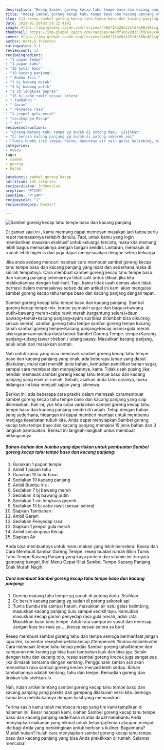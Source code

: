 ```yaml
---
description: "Resep Sambel goreng kecap tahu tempe baso dan kacang panjang yang lezat dan Mudah Dibuat"
title: "Resep Sambel goreng kecap tahu tempe baso dan kacang panjang yang lezat dan Mudah Dibuat"
slug: 113-resep-sambel-goreng-kecap-tahu-tempe-baso-dan-kacang-panjang-yang-lezat-dan-mudah-dibuat
date: 2021-01-20T03:59:22.414Z
image: https://img-global.cpcdn.com/recipes/448df16b28d335fd/680x482cq70/sambel-goreng-kecap-tahu-tempe-baso-dan-kacang-panjang-foto-resep-utama.jpg
thumbnail: https://img-global.cpcdn.com/recipes/448df16b28d335fd/680x482cq70/sambel-goreng-kecap-tahu-tempe-baso-dan-kacang-panjang-foto-resep-utama.jpg
cover: https://img-global.cpcdn.com/recipes/448df16b28d335fd/680x482cq70/sambel-goreng-kecap-tahu-tempe-baso-dan-kacang-panjang-foto-resep-utama.jpg
author: Hattie Thornton
ratingvalue: 3.1
reviewcount: 13
recipeingredient:
- "1 papan tempe"
- "1 papan tahu"
- "10 butir baso"
- "10 kacang panjang"
- " Bumbu Iris "
- "7 bj bawang merah"
- "4 bj bawang putih"
- "1 cm lengkuas geprek"
- "15 bj cabe rawit sesuai selera"
- " Tambahan "
- " Garam"
- " Penyedap rasa"
- "1 jempol gula merah"
- "secukupnya Kecap"
- " Air"
recipeinstructions:
- "Goreng matang tahu tempe yg sudah di potong dadu. Sisihkan"
- "Cc bersih kacang panjang yg sudah di potong sekorek api"
- "Tumis bumbu iris sampai harum, masukkan air satu gelas belimbing, masukkan kacang panjang dulu sampai sedikit layu. Kemudian masukkan kecap garam penyedap rasa gula merah, aduk rata. Masukkan baso tahu tempe. Aduk rata sampai air susut dan meresap. Jangan lupa tes rasa ya.... (kecap sesuai selera ya bun)"
categories:
- Resep
tags:
- sambel
- goreng
- kecap

katakunci: sambel goreng kecap 
nutrition: 143 calories
recipecuisine: Indonesian
preptime: "PT22M"
cooktime: "PT54M"
recipeyield: "1"
recipecategory: Dessert

---
```



![Sambel goreng kecap tahu tempe baso dan kacang panjang](https://img-global.cpcdn.com/recipes/448df16b28d335fd/680x482cq70/sambel-goreng-kecap-tahu-tempe-baso-dan-kacang-panjang-foto-resep-utama.jpg)

Di zaman  saat ini , kamu memang dapat memesan masakan jadi tanpa perlu repot memasaknya terlebih dahulu. Tapi, untuk kamu yang ingin memberikan masakan eksklusif untuk keluarga tercinta, maka kita memang lebih bagus memasaknya dengan tangan sendiri. Lantaran, memasak di rumah lebih higienis dan juga dapat menyesuaikan dengan selera keluarga.

Jika anda sedang mencari inspirasi cara membuat sambel goreng kecap tahu tempe baso dan kacang panjang yang lezat dan sederhana,maka di sinilah tempatnya. Cara membuat sambel goreng kecap tahu tempe baso dan kacang panjang  sebenarnya tidak sulit untuk dibuat jika kita melakukannya dengan hati-hati. Tapi, kamu tidak usah cemas akan tidak berhasil dalam memasaknya 
sebab dalam artikel ini kami akan mengulas sambel goreng kecap tahu tempe baso dan kacang panjang dengan tepat.  

Sambel goreng kecap tahu tempe baso dan kacang panjang. Sambal goreng kecap tempe mix. tempe yg masih segar dan bagus•bawang putih•bawang merah•cabe rawit merah (tergantung selera)•daun bawang•tomat•kacang panjang•ayam suir(bisa ditambah bisa dikurang sesuai selera). sambal goreng tahu tempe sambal goreng tempe kacang tanah sambal goreng tempe•Kacang panjang•kecap manis•gula merah sisir•garam•penyedap•lada bubuk Sambel Goreng Tempe. tempe•Kacang panjang•udang tawar cirebon / udang papay. Masukkan kacang panjang, aduk aduk dan masukkan santan.

Nah untuk kamu yang mau memasak sambel goreng kecap tahu tempe baso dan kacang panjang yang enak, ada beberapa tahap yang dapat dilakukan, mulai dari memilih jenis bahan, kemudian pemilihan bahan segar, sampai cara membuat dan menyajikannya. kamu Tidak usah pusing jika hendak memasak sambel goreng kecap tahu tempe baso dan kacang panjang yang enak di rumah. Sebab, asalkan anda  tahu caranya, maka hidangan ini bisa menjadi sajian yang istimewa.

Berikut ini, ada beberapa cara praktis  dalam memasak caramembuat sambel goreng kecap tahu tempe baso dan kacang panjang yang siap dikreasikan. Kali ini, yuk kita coba variasikan sambel goreng kecap tahu tempe baso dan kacang panjang sendiri di rumah. Tetap dengan bahan yang sederhana, hidangan ini dapat memberi manfaat untuk membantu menjaga kesehatan tubuh kita. Anda dapat menyiapkan Sambel goreng kecap tahu tempe baso dan kacang panjang memakai 15 jenis bahan dan 3 langkah pembuatan. Berikut ini langkah-langkah untuk membuat hidangannya.

<!--inarticleads1-->

##### Bahan-bahan dan bumbu yang diperlukan untuk pembuatan Sambel goreng kecap tahu tempe baso dan kacang panjang:

1. Gunakan 1 papan tempe
1. Ambil 1 papan tahu
1. Gunakan 10 butir baso
1. Sediakan 10 kacang panjang
1. Ambil  Bumbu Iris :
1. Sediakan 7 bj bawang merah
1. Sediakan 4 bj bawang putih
1. Sediakan 1 cm lengkuas geprek
1. Sediakan 15 bj cabe rawit (sesuai selera)
1. Siapkan  Tambahan :
1. Ambil  Garam
1. Sediakan  Penyedap rasa
1. Siapkan 1 jempol gula merah
1. Ambil secukupnya Kecap
1. Siapkan  Air


Anda bisa membuatnya untuk menu makan yang lebih berselera. Resep dan Cara Membuat Sambal Goreng Tempe. resep buatan rumah Bikin Tumis Tahu Tempe Kacang Panjang yang kaya protein dan vitamin ini ternyata gampang banget, lho! Menu Cepat Kilat Sambel Tempe Kacang Panjang Enak Murah Nagih. 

<!--inarticleads2-->

##### Cara membuat Sambel goreng kecap tahu tempe baso dan kacang panjang:

1. Goreng matang tahu tempe yg sudah di potong dadu. Sisihkan
1. Cc bersih kacang panjang yg sudah di potong sekorek api
1. Tumis bumbu iris sampai harum, masukkan air satu gelas belimbing, masukkan kacang panjang dulu sampai sedikit layu. Kemudian masukkan kecap garam penyedap rasa gula merah, aduk rata. Masukkan baso tahu tempe. Aduk rata sampai air susut dan meresap. Jangan lupa tes rasa ya.... (kecap sesuai selera ya bun)


Resep membuat sambal goreng tahu dan tempe semoga bermanfaat jangan lupa like, komentar reseptempetahukecap #tempeorek #indoculinairehunter Cara memasak tempe tahu kecap pedas Sambal goreng tahu&amp;tempe dan campuran mie kuning jga bisa buat tambahan lauk dan bisa jga. Selain dengan tahu dan kacang tolo, resep sambal goreng krecek juga sangat pas jika dimasak bersama dengan kentang. Penggunaan santan asli akan menambah rasa sambal goreng krecek menjadi lebih sedap. Bahan tambahannya adalah kentang, tahu dan tempe. Kemudian goreng dan tiriskan lalu sisihkan. b. 

Nah, itulah artikel tentang  sambel goreng kecap tahu tempe baso dan kacang panjang  yang praktis dan gampang dilakukan versi kita. Semoga kamu bisa melakukannya dengan hasil yang memuaskan. 

Terima kasih kamu telah membaca resep yang tim kami tampilkan di halaman ini. Besar harapan kami, olahan  Sambel goreng kecap tahu tempe baso dan kacang panjang sederhana di atas dapat membantu Anda menyiapkan makanan yang nikmat untuk keluarga/teman ataupun menjadi ide bagi Anda yang berkeinginan untuk berbisnis kuliner. Bagaimana? Mudah bukan? Itulah cara menyiapkan sambel goreng kecap tahu tempe baso dan kacang panjang yang bisa Anda praktikkan di rumah. Selamat mencoba!

